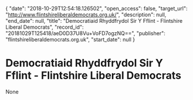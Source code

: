{
  "date": "2018-10-29T12:54:18.126502", 
  "open_access": false, 
  "target_url": "http://www.flintshireliberaldemocrats.org.uk/", 
  "description": null, 
  "end_date": null, 
  "title": "Democratiaid Rhyddfrydol Sir Y Fflint - Flintshire Liberal Democrats", 
  "record_id": "20181029T125418/aeD0D37U8Vu+VoFD7ogzNQ==", 
  "publisher": "flintshireliberaldemocrats.org.uk", 
  "start_date": null
}

# Democratiaid Rhyddfrydol Sir Y Fflint - Flintshire Liberal Democrats

None
